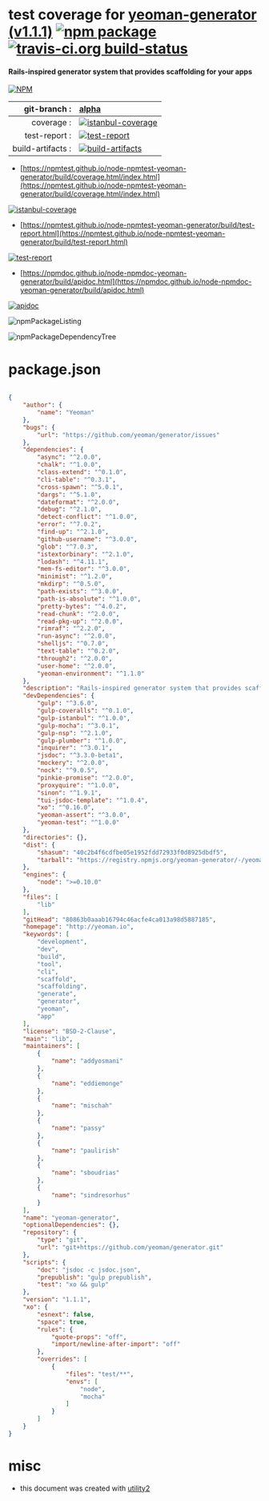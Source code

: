 # test coverage for  [yeoman-generator (v1.1.1)](http://yeoman.io)  [![npm package](https://img.shields.io/npm/v/npmtest-yeoman-generator.svg?style=flat-square)](https://www.npmjs.org/package/npmtest-yeoman-generator) [![travis-ci.org build-status](https://api.travis-ci.org/npmtest/node-npmtest-yeoman-generator.svg)](https://travis-ci.org/npmtest/node-npmtest-yeoman-generator)
#### Rails-inspired generator system that provides scaffolding for your apps

[![NPM](https://nodei.co/npm/yeoman-generator.png?downloads=true&downloadRank=true&stars=true)](https://www.npmjs.com/package/yeoman-generator)

| git-branch : | [alpha](https://github.com/npmtest/node-npmtest-yeoman-generator/tree/alpha)|
|--:|:--|
| coverage : | [![istanbul-coverage](https://npmtest.github.io/node-npmtest-yeoman-generator/build/coverage.badge.svg)](https://npmtest.github.io/node-npmtest-yeoman-generator/build/coverage.html/index.html)|
| test-report : | [![test-report](https://npmtest.github.io/node-npmtest-yeoman-generator/build/test-report.badge.svg)](https://npmtest.github.io/node-npmtest-yeoman-generator/build/test-report.html)|
| build-artifacts : | [![build-artifacts](https://npmtest.github.io/node-npmtest-yeoman-generator/glyphicons_144_folder_open.png)](https://github.com/npmtest/node-npmtest-yeoman-generator/tree/gh-pages/build)|

- [https://npmtest.github.io/node-npmtest-yeoman-generator/build/coverage.html/index.html](https://npmtest.github.io/node-npmtest-yeoman-generator/build/coverage.html/index.html)

[![istanbul-coverage](https://npmtest.github.io/node-npmtest-yeoman-generator/build/screenCapture.buildCi.browser.%252Ftmp%252Fbuild%252Fcoverage.lib.html.png)](https://npmtest.github.io/node-npmtest-yeoman-generator/build/coverage.html/index.html)

- [https://npmtest.github.io/node-npmtest-yeoman-generator/build/test-report.html](https://npmtest.github.io/node-npmtest-yeoman-generator/build/test-report.html)

[![test-report](https://npmtest.github.io/node-npmtest-yeoman-generator/build/screenCapture.buildCi.browser.%252Ftmp%252Fbuild%252Ftest-report.html.png)](https://npmtest.github.io/node-npmtest-yeoman-generator/build/test-report.html)

- [https://npmdoc.github.io/node-npmdoc-yeoman-generator/build/apidoc.html](https://npmdoc.github.io/node-npmdoc-yeoman-generator/build/apidoc.html)

[![apidoc](https://npmdoc.github.io/node-npmdoc-yeoman-generator/build/screenCapture.buildCi.browser.%252Ftmp%252Fbuild%252Fapidoc.html.png)](https://npmdoc.github.io/node-npmdoc-yeoman-generator/build/apidoc.html)

![npmPackageListing](https://npmtest.github.io/node-npmtest-yeoman-generator/build/screenCapture.npmPackageListing.svg)

![npmPackageDependencyTree](https://npmtest.github.io/node-npmtest-yeoman-generator/build/screenCapture.npmPackageDependencyTree.svg)



# package.json

```json

{
    "author": {
        "name": "Yeoman"
    },
    "bugs": {
        "url": "https://github.com/yeoman/generator/issues"
    },
    "dependencies": {
        "async": "^2.0.0",
        "chalk": "^1.0.0",
        "class-extend": "^0.1.0",
        "cli-table": "^0.3.1",
        "cross-spawn": "^5.0.1",
        "dargs": "^5.1.0",
        "dateformat": "^2.0.0",
        "debug": "^2.1.0",
        "detect-conflict": "^1.0.0",
        "error": "^7.0.2",
        "find-up": "^2.1.0",
        "github-username": "^3.0.0",
        "glob": "^7.0.3",
        "istextorbinary": "^2.1.0",
        "lodash": "^4.11.1",
        "mem-fs-editor": "^3.0.0",
        "minimist": "^1.2.0",
        "mkdirp": "^0.5.0",
        "path-exists": "^3.0.0",
        "path-is-absolute": "^1.0.0",
        "pretty-bytes": "^4.0.2",
        "read-chunk": "^2.0.0",
        "read-pkg-up": "^2.0.0",
        "rimraf": "^2.2.0",
        "run-async": "^2.0.0",
        "shelljs": "^0.7.0",
        "text-table": "^0.2.0",
        "through2": "^2.0.0",
        "user-home": "^2.0.0",
        "yeoman-environment": "^1.1.0"
    },
    "description": "Rails-inspired generator system that provides scaffolding for your apps",
    "devDependencies": {
        "gulp": "^3.6.0",
        "gulp-coveralls": "^0.1.0",
        "gulp-istanbul": "^1.0.0",
        "gulp-mocha": "^3.0.1",
        "gulp-nsp": "^2.1.0",
        "gulp-plumber": "^1.0.0",
        "inquirer": "^3.0.1",
        "jsdoc": "^3.3.0-beta1",
        "mockery": "^2.0.0",
        "nock": "^9.0.5",
        "pinkie-promise": "^2.0.0",
        "proxyquire": "^1.0.0",
        "sinon": "^1.9.1",
        "tui-jsdoc-template": "^1.0.4",
        "xo": "^0.16.0",
        "yeoman-assert": "^3.0.0",
        "yeoman-test": "^1.0.0"
    },
    "directories": {},
    "dist": {
        "shasum": "40c2b4f6cdfbe05e1952fdd72933f0d8925dbdf5",
        "tarball": "https://registry.npmjs.org/yeoman-generator/-/yeoman-generator-1.1.1.tgz"
    },
    "engines": {
        "node": ">=0.10.0"
    },
    "files": [
        "lib"
    ],
    "gitHead": "80863b0aaab16794c46acfe4ca013a98d5887185",
    "homepage": "http://yeoman.io",
    "keywords": [
        "development",
        "dev",
        "build",
        "tool",
        "cli",
        "scaffold",
        "scaffolding",
        "generate",
        "generator",
        "yeoman",
        "app"
    ],
    "license": "BSD-2-Clause",
    "main": "lib",
    "maintainers": [
        {
            "name": "addyosmani"
        },
        {
            "name": "eddiemonge"
        },
        {
            "name": "mischah"
        },
        {
            "name": "passy"
        },
        {
            "name": "paulirish"
        },
        {
            "name": "sboudrias"
        },
        {
            "name": "sindresorhus"
        }
    ],
    "name": "yeoman-generator",
    "optionalDependencies": {},
    "repository": {
        "type": "git",
        "url": "git+https://github.com/yeoman/generator.git"
    },
    "scripts": {
        "doc": "jsdoc -c jsdoc.json",
        "prepublish": "gulp prepublish",
        "test": "xo && gulp"
    },
    "version": "1.1.1",
    "xo": {
        "esnext": false,
        "space": true,
        "rules": {
            "quote-props": "off",
            "import/newline-after-import": "off"
        },
        "overrides": [
            {
                "files": "test/**",
                "envs": [
                    "node",
                    "mocha"
                ]
            }
        ]
    }
}
```



# misc
- this document was created with [utility2](https://github.com/kaizhu256/node-utility2)
